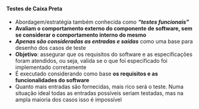 #### Testes de Caixa Preta

- Abordagem/estratégia também conhecida como ***“testes funcionais”***
- **Avaliam o comportamento externo do componente de software, sem se considerar o comportamento interno do mesmo** 
- ***Apenas são consideradas as entradas e saídas*** como uma base para desenho dos casos de teste 
- **Objetivo**: assegurar que os requisitos do software e as especificações foram atendidos, ou seja, valida se o que foi especificado foi implementado corretamente
- É executado considerando como base **os requisitos e as funcionalidades do software** 
- Quanto mais entradas são fornecidas, mais rico será o teste. Numa situação ideal todas as entradas possíveis seriam testadas, mas na ampla maioria dos casos isso é impossível